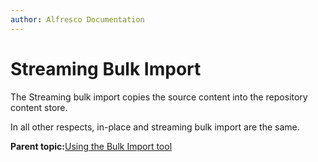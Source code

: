 ```yaml
---
author: Alfresco Documentation
---
```


# Streaming Bulk Import

The Streaming bulk import copies the source content into the repository content store.

In all other respects, in-place and streaming bulk import are the same.

**Parent topic:**[Using the Bulk Import tool](../concepts/Bulk-Import-Tool.md)

